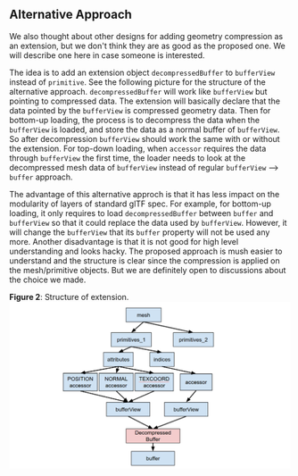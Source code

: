 ## Alternative Approach

We also thought about other designs for adding geometry compression as an extension, but we don't think they are as good as the proposed one. We will describe one here in case someone is interested.


The idea is to add an extension object `decompressedBuffer` to `bufferView` instead of `primitive`. See the following picture for the structure of the alternative approach.
`decompressedBuffer` will work like `bufferView` but pointing to compressed data. The extension will basically declare that the data pointed by the `bufferView` is compressed geometry data. Then for bottom-up loading, the process is to decompress the data when the `bufferView` is loaded, and store the data as a normal buffer of `bufferView`. So after decompression `bufferView` should work the same with or without the extension. For top-down loading, when `accessor` requires the data through `bufferView` the first time, the loader needs to look at the decompressed mesh data of `bufferView` instead of regular `bufferView` --> `buffer` approach.


The advantage of this alternative approch is that it has less impact on the modularity of layers of standard glTF spec. For example, for bottom-up loading, it only requires to load `decompressedBuffer` between `buffer` and `bufferView` so that it could replace the data used by `bufferView`. However, it will change the `bufferView` that its `buffer` property will not be used any more. Another disadvantage is that it is not good for high level understanding and looks hacky. The proposed approach is mush easier to understand and the structure is clear since the compression is applied on the mesh/primitive objects. But we are definitely open to discussions about the choice we made.


**Figure 2**: Structure of extension.
![](figures/decompressed.png)
